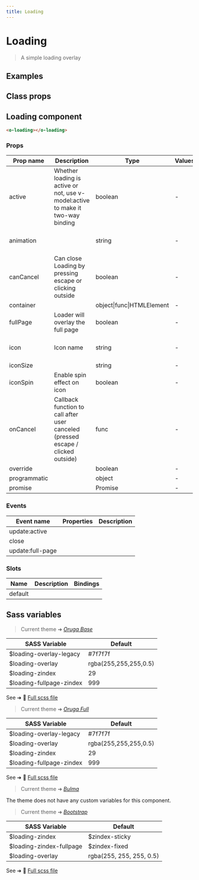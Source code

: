 ```yaml
---
title: Loading
---
```


# Loading

<div class="vp-doc">

> A simple loading overlay

<Carbon />
</div>

<div class="vp-example">

## Examples

<example-loading />

</div>
<div class="vp-example">

## Class props

<inspector-loading-viewer />

</div>

<div class="vp-doc">

## Loading component

```html
<o-loading></o-loading>
```

### Props

| Prop name    | Description                                                                      | Type                      | Values | Default                                                                                                                                              |
| ------------ | -------------------------------------------------------------------------------- | ------------------------- | ------ | ---------------------------------------------------------------------------------------------------------------------------------------------------- |
| active       | Whether loading is active or not, use v-model:active to make it two-way binding  | boolean                   | -      |                                                                                                                                                      |
| animation    |                                                                                  | string                    | -      | <div><small>From <b>config</b>:</small></div><code style='white-space: nowrap; padding: 0;'> loading: {<br>&nbsp;&nbsp;animation: 'fade'<br>}</code> |
| canCancel    | Can close Loading by pressing escape or clicking outside                         | boolean                   | -      | false                                                                                                                                                |
| container    |                                                                                  | object\|func\|HTMLElement | -      |                                                                                                                                                      |
| fullPage     | Loader will overlay the full page                                                | boolean                   | -      | true                                                                                                                                                 |
| icon         | Icon name                                                                        | string                    | -      | <div><small>From <b>config</b>:</small></div><code style='white-space: nowrap; padding: 0;'> loading: {<br>&nbsp;&nbsp;icon: 'loading'<br>}</code>   |
| iconSize     |                                                                                  | string                    | -      | 'medium'                                                                                                                                             |
| iconSpin     | Enable spin effect on icon                                                       | boolean                   | -      | true                                                                                                                                                 |
| onCancel     | Callback function to call after user canceled (pressed escape / clicked outside) | func                      | -      | Default function (see source code)                                                                                                                   |
| override     |                                                                                  | boolean                   | -      |                                                                                                                                                      |
| programmatic |                                                                                  | object                    | -      |                                                                                                                                                      |
| promise      |                                                                                  | Promise                   | -      |                                                                                                                                                      |

### Events

| Event name       | Properties | Description |
| ---------------- | ---------- | ----------- |
| update:active    |            |
| close            |            |
| update:full-page |            |

### Slots

| Name    | Description | Bindings |
| ------- | ----------- | -------- |
| default |             |          |

</div>

<div class="vp-doc">

## Sass variables

<div class="theme-orugabase">

> Current theme ➜ _[Oruga Base](https://github.com/oruga-ui/oruga)_

| SASS Variable            | Default               |
| ------------------------ | --------------------- |
| $loading-overlay-legacy  | #7f7f7f               |
| $loading-overlay         | rgba(255,255,255,0.5) |
| $loading-zindex          | 29                    |
| $loading-fullpage-zindex | 999                   |

See ➜ 📄 [Full scss file](https://github.com/oruga-ui/theme-oruga/tree/main/src/assets/scss/components/_loading.scss)

</div><div class="theme-orugafull">

> Current theme ➜ _[Oruga Full](https://github.com/oruga-ui/oruga)_

| SASS Variable            | Default               |
| ------------------------ | --------------------- |
| $loading-overlay-legacy  | #7f7f7f               |
| $loading-overlay         | rgba(255,255,255,0.5) |
| $loading-zindex          | 29                    |
| $loading-fullpage-zindex | 999                   |

See ➜ 📄 [Full scss file](https://github.com/oruga-ui/theme-oruga/tree/main/src/assets/scss/components/_loading.scss)

</div><div class="theme-bulma">

> Current theme ➜ _[Bulma](https://github.com/oruga-ui/theme-bulma)_

<p> The theme does not have any custom variables for this component. </p>
</div><div class="theme-bootstrap">

> Current theme ➜ _[Bootstrap](https://github.com/oruga-ui/theme-bootstrap)_

| SASS Variable            | Default                  |
| ------------------------ | ------------------------ |
| $loading-zindex          | $zindex-sticky           |
| $loading-zindex-fullpage | $zindex-fixed            |
| $loading-overlay         | rgba(255, 255, 255, 0.5) |

See ➜ 📄 [Full scss file](https://github.com/oruga-ui/theme-bootstrap/tree/main/src/assets/scss/components/_loading.scss)

</div>

</div>
